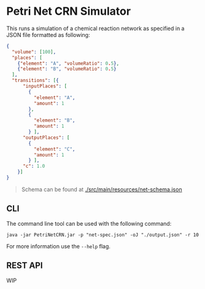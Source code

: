 # Petri Net CRN Simulator

This runs a simulation of a chemical reaction network as specified in a JSON
file formatted as following:

```json
{
  "volume": [100],
  "places": [
    {"element": "A", "volumeRatio": 0.5},
    {"element": "B", "volumeRatio": 0.5}
  ],
  "transitions": [{
      "inputPlaces": [
        {
          "element": "A",
          "amount": 1
        },
        {
          "element": "B",
          "amount": 1
        } ],
      "outputPlaces": [
        {
          "element": "C",
          "amount": 1
        } ],
      "c": 1.0
    }]
}
```

> Schema can be found at [./src/main/resources/net-schema.json](./src/main/resources/net-schema.json)

## CLI

The command line tool can be used with the following command:

```commandline
java -jar PetriNetCRN.jar -p "net-spec.json" -oJ "./output.json" -r 10
```

For more information use the `--help` flag.

## REST API

WIP

